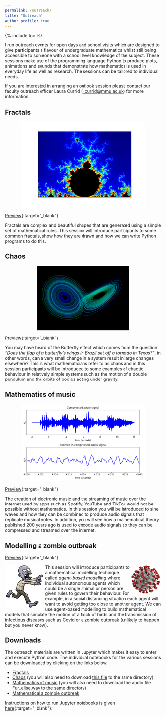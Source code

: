 ```yaml
---
permalink: /outreach/
title: "Outreach"
author_profile: true
---
```


{% include toc %}

I run outreach events for open days and school visits which are designed to give participants a flavour of undergraduate mathematics whilst still being accessible to someone with a school level knowledge of the subject. These sessions make use of the programming language Python to produce plots, animations and sounds that demonstrate how mathematics is used in everyday life as well as research. The sessions can be tailored to individual needs.

If you are interested in arranging an outlook session please contact our faculty outreach officer Laura Currid ([l.currid@mmu.ac.uk](mailto:l.currid@mmu.ac.uk)) for more information.

## Fractals

<p style="text-align: center"><img src="/images/mandelbrot.png" width="400" /></p>

[Preview](../files/outreach/Fractals.html){:target="_blank"}

Fractals are complex and beautiful shapes that are generated using a simple set of mathematical rules. This session will introduce participants to some common fractals, show how they are drawn and how we can write Python programs to do this.

## Chaos

<p style="text-align: center"><img src="/images/lorenz.png" width="300" /></p>

[Preview](../files/outreach/Chaos.html){:target="_blank"}

You may have heard of the Butterfly effect which comes from the question *“Does the flap of a butterfly’s wings in Brazil set off a tornado in Texas?”*, in other words, can a very small change in a system result in large changes elsewhere? This is what mathematicians refer to as chaos and in this session participants will be introduced to some examples of chaotic behaviour in relatively simple systems such as the motion of a double pendulum and the orbits of bodies acting under gravity.  

## Mathematics of music

<p style="text-align: center"><img src="/images/signal.png" width="400" /></p>

[Preview](../files/outreach/Music.html){:target="_blank"}

The creation of electronic music and the streaming of music over the internet used by apps such as Spotify, YouTube and TikTok would not be possible without mathematics. In this session you will be introduced to sine waves and how they can be combined to produce audio signals that replicate musical notes. In addition, you will see how a mathematical theory published 200 years ago is used to encode audio signals so they can be compressed and streamed over the internet.

## Modelling a zombie outbreak

[Preview](../files/outreach/Zombie.html){:target="_blank"}

<img src="/images/running zombie.png" width=130 align="left">
<img src="/images/covid.png" align=right width=100>

This session will introduce participants to a mathematical modelling technique called *agent-based modelling* where individual autonomous agents which could be a single animal or person are given rules to govern their behaviour. For example, in a social distancing situation each agent will want to avoid getting too close to another agent. We can use agent-based modelling to build mathematical models that simulate the motion of a flock of birds and the transmission of infectious diseases such as Covid or a zombie outbreak (unlikely to happen but you never know).

## Downloads

The outreach materials are written in Jupyter which makes it easy to enter and execute Python code. The individual notebooks for the various sessions can be downloaded by clicking on the links below.

- [Fractals](/files/outreach/Fractals.ipynb)
- [Chaos](/files/outreach/Chaos.ipynb) (you will also need to download [this file](/files/outreach/animations.py) to the same directory)
- [Mathematics of music](/files/outreach/Music.ipynb) (you will also need to download the audio file <a href="/files/outreach/Fur_elise.wav" download>Fur_elise.wav</a> to the same directory)
- [Mathematical a zombie outbreak](/files/outreach/Zombie.ipynb)

Instructions on how to run Jupyter notebooks is given [here](/jupyter-notebook){:target="_blank"}.
